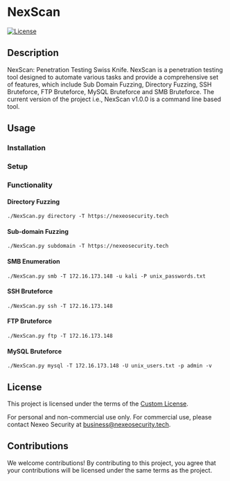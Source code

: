 # NexScan

[![License](https://img.shields.io/badge/license-Custom%20License-blue.svg)](./LICENSE)

## Description

NexScan: Penetration Testing Swiss Knife.
NexScan is a penetration testing tool designed to automate various tasks and provide a comprehensive set of features, which include Sub Domain Fuzzing, Directory Fuzzing, SSH Bruteforce, FTP Bruteforce, MySQL Bruteforce and SMB Bruteforce. The current version of the project i.e., NexScan v1.0.0 is a command line based tool.

## Usage

### Installation

### Setup

### Functionality

#### Directory Fuzzing
```
./NexScan.py directory -T https://nexeosecurity.tech
```

#### Sub-domain Fuzzing
```
./NexScan.py subdomain -T https://nexeosecurity.tech
```

#### SMB Enumeration
```
./NexScan.py smb -T 172.16.173.148 -u kali -P unix_passwords.txt
```

#### SSH Bruteforce
```
./NexScan.py ssh -T 172.16.173.148
```

#### FTP Bruteforce
```
./NexScan.py ftp -T 172.16.173.148
```

#### MySQL Bruteforce
```
./NexScan.py mysql -T 172.16.173.148 -U unix_users.txt -p admin -v
```

## License

This project is licensed under the terms of the [Custom License](./LICENSE).

For personal and non-commercial use only. For commercial use, please contact Nexeo Security at business@nexeosecurity.tech.

## Contributions

We welcome contributions! By contributing to this project, you agree that your contributions will be licensed under the same terms as the project.

